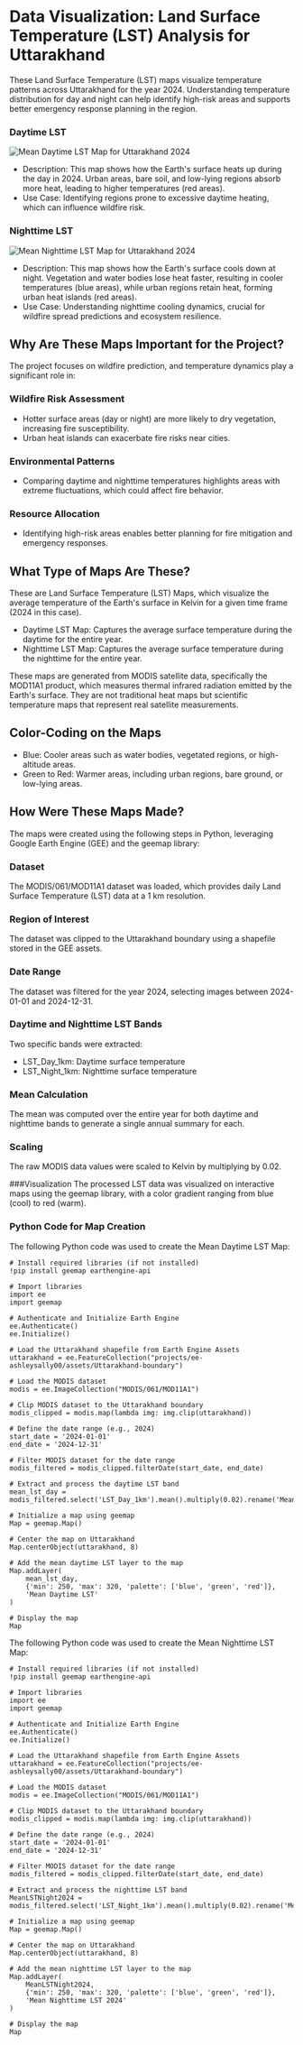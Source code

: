 
# Data Visualization: Land Surface Temperature (LST) Analysis for Uttarakhand

These Land Surface Temperature (LST) maps visualize temperature patterns across Uttarakhand for the year 2024. Understanding temperature distribution for day and night can help identify high-risk areas and supports better emergency response planning in the region.

### Daytime LST

![Mean Daytime LST Map for Uttarakhand 2024](https://raw.githubusercontent.com/ashleysally00/Uttarakhand-Land-Surface-Temperature-LST-Analysis-Using-GEE/main/MeanLSTday2024.png)

* Description: This map shows how the Earth's surface heats up during the day in 2024. Urban areas, bare soil, and low-lying regions absorb more heat, leading to higher temperatures (red areas).
* Use Case: Identifying regions prone to excessive daytime heating, which can influence wildfire risk.

### Nighttime LST

![Mean Nighttime LST Map for Uttarakhand 2024](https://raw.githubusercontent.com/ashleysally00/Uttarakhand-Land-Surface-Temperature-LST-Analysis-Using-GEE/main/meanLSTnight2024.png)

* Description: This map shows how the Earth's surface cools down at night. Vegetation and water bodies lose heat faster, resulting in cooler temperatures (blue areas), while urban regions retain heat, forming urban heat islands (red areas).
* Use Case: Understanding nighttime cooling dynamics, crucial for wildfire spread predictions and ecosystem resilience.

## Why Are These Maps Important for the Project?

The project focuses on wildfire prediction, and temperature dynamics play a significant role in:

### Wildfire Risk Assessment
* Hotter surface areas (day or night) are more likely to dry vegetation, increasing fire susceptibility.
* Urban heat islands can exacerbate fire risks near cities.

### Environmental Patterns
* Comparing daytime and nighttime temperatures highlights areas with extreme fluctuations, which could affect fire behavior.

### Resource Allocation
* Identifying high-risk areas enables better planning for fire mitigation and emergency responses.

## What Type of Maps Are These?

These are Land Surface Temperature (LST) Maps, which visualize the average temperature of the Earth's surface in Kelvin for a given time frame (2024 in this case).

* Daytime LST Map: Captures the average surface temperature during the daytime for the entire year.
* Nighttime LST Map: Captures the average surface temperature during the nighttime for the entire year.

These maps are generated from MODIS satellite data, specifically the MOD11A1 product, which measures thermal infrared radiation emitted by the Earth's surface. They are not traditional heat maps but scientific temperature maps that represent real satellite measurements.

## Color-Coding on the Maps

* Blue: Cooler areas such as water bodies, vegetated regions, or high-altitude areas.
* Green to Red: Warmer areas, including urban regions, bare ground, or low-lying areas.

## How Were These Maps Made?

The maps were created using the following steps in Python, leveraging Google Earth Engine (GEE) and the geemap library:

### Dataset
The MODIS/061/MOD11A1 dataset was loaded, which provides daily Land Surface Temperature (LST) data at a 1 km resolution.

### Region of Interest
The dataset was clipped to the Uttarakhand boundary using a shapefile stored in the GEE assets.

### Date Range
The dataset was filtered for the year 2024, selecting images between 2024-01-01 and 2024-12-31.

### Daytime and Nighttime LST Bands
Two specific bands were extracted:

- LST_Day_1km: Daytime surface temperature
- LST_Night_1km: Nighttime surface temperature

### Mean Calculation
The mean was computed over the entire year for both daytime and nighttime bands to generate a single annual summary for each.

### Scaling
The raw MODIS data values were scaled to Kelvin by multiplying by 0.02.

###Visualization
The processed LST data was visualized on interactive maps using the geemap library, with a color gradient ranging from blue (cool) to red (warm).

### Python Code for Map Creation
The following Python code was used to create the Mean Daytime LST Map:
```
# Install required libraries (if not installed)
!pip install geemap earthengine-api

# Import libraries
import ee
import geemap

# Authenticate and Initialize Earth Engine
ee.Authenticate()
ee.Initialize()

# Load the Uttarakhand shapefile from Earth Engine Assets
uttarakhand = ee.FeatureCollection("projects/ee-ashleysally00/assets/Uttarakhand-boundary")

# Load the MODIS dataset
modis = ee.ImageCollection("MODIS/061/MOD11A1")

# Clip MODIS dataset to the Uttarakhand boundary
modis_clipped = modis.map(lambda img: img.clip(uttarakhand))

# Define the date range (e.g., 2024)
start_date = '2024-01-01'
end_date = '2024-12-31'

# Filter MODIS dataset for the date range
modis_filtered = modis_clipped.filterDate(start_date, end_date)

# Extract and process the daytime LST band
mean_lst_day = modis_filtered.select('LST_Day_1km').mean().multiply(0.02).rename('Mean_LST_Day')

# Initialize a map using geemap
Map = geemap.Map()

# Center the map on Uttarakhand
Map.centerObject(uttarakhand, 8)

# Add the mean daytime LST layer to the map
Map.addLayer(
    mean_lst_day, 
    {'min': 250, 'max': 320, 'palette': ['blue', 'green', 'red']}, 
    'Mean Daytime LST'
)

# Display the map
Map
```
The following Python code was used to create the Mean Nighttime LST Map:

```
# Install required libraries (if not installed)
!pip install geemap earthengine-api

# Import libraries
import ee
import geemap

# Authenticate and Initialize Earth Engine
ee.Authenticate()
ee.Initialize()

# Load the Uttarakhand shapefile from Earth Engine Assets
uttarakhand = ee.FeatureCollection("projects/ee-ashleysally00/assets/Uttarakhand-boundary")

# Load the MODIS dataset
modis = ee.ImageCollection("MODIS/061/MOD11A1")

# Clip MODIS dataset to the Uttarakhand boundary
modis_clipped = modis.map(lambda img: img.clip(uttarakhand))

# Define the date range (e.g., 2024)
start_date = '2024-01-01'
end_date = '2024-12-31'

# Filter MODIS dataset for the date range
modis_filtered = modis_clipped.filterDate(start_date, end_date)

# Extract and process the nighttime LST band
MeanLSTNight2024 = modis_filtered.select('LST_Night_1km').mean().multiply(0.02).rename('Mean_LST_Night_2024')

# Initialize a map using geemap
Map = geemap.Map()

# Center the map on Uttarakhand
Map.centerObject(uttarakhand, 8)

# Add the mean nighttime LST layer to the map
Map.addLayer(
    MeanLSTNight2024, 
    {'min': 250, 'max': 320, 'palette': ['blue', 'green', 'red']}, 
    'Mean Nighttime LST 2024'
)

# Display the map
Map

```
